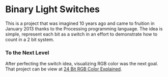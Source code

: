 # Binary Light Switches
This is a project that was imagined 10 years ago and came to fruition in January 2013 thanks to the Processing programming language. The idea is simple, represent each bit as a switch in an effort to demonstrate how to count in a 2 bit system.

### To the Next Level
After perfecting the switch idea, visualizing RGB color was the next goal. That project can be view at [24 Bit RGB Color Explained](http://dl.dropboxusercontent.com/u/21278437/heart/colorVis/index.html).
